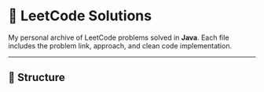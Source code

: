 # 🧮 LeetCode Solutions

My personal archive of LeetCode problems solved in **Java**. 
Each file includes the problem link, approach, and clean code implementation.

---

## 📘 Structure
